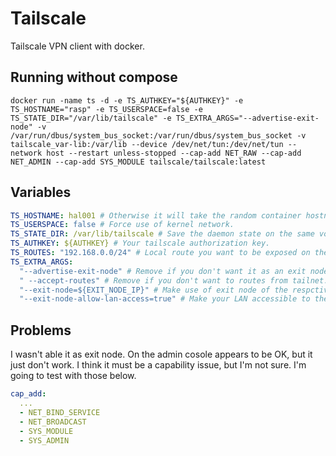 # Tailscale

Tailscale VPN client with docker.

## Running without compose

```shell
docker run -name ts -d -e TS_AUTHKEY="${AUTHKEY}" -e TS_HOSTNAME="rasp" -e TS_USERSPACE=false -e TS_STATE_DIR="/var/lib/tailscale" -e TS_EXTRA_ARGS="--advertise-exit-node" -v /var/run/dbus/system_bus_socket:/var/run/dbus/system_bus_socket -v tailscale_var-lib:/var/lib --device /dev/net/tun:/dev/net/tun --network host --restart unless-stopped --cap-add NET_RAW --cap-add NET_ADMIN --cap-add SYS_MODULE tailscale/tailscale:latest
```

## Variables

```yaml
TS_HOSTNAME: hal001 # Otherwise it will take the random container hostname name
TS_USERSPACE: false # Force use of kernel network.
TS_STATE_DIR: /var/lib/tailscale # Save the daemon state on the same volume that tailscale other data. 
TS_AUTHKEY: ${AUTHKEY} # Your tailscale authorization key.
TS_ROUTES: "192.168.0.0/24" # Local route you want to be exposed on the tailnet.
TS_EXTRA_ARGS: 
  "--advertise-exit-node" # Remove if you don't want it as an exit node.
  " --accept-routes" # Remove if you don't want to routes from tailnet. 
  "--exit-node=${EXIT_NODE_IP}" # Make use of exit node of the respctive IP.
  "--exit-node-allow-lan-access=true" # Make your LAN accessible to the exit node.
```

## Problems

I wasn't able it as exit node. On the admin cosole appears to be OK, but it just don't work. I think it must be a capability issue, but I'm not sure. I'm going to test with those below.

```yaml
cap_add:
  ...
  - NET_BIND_SERVICE
  - NET_BROADCAST
  - SYS_MODULE
  - SYS_ADMIN
```